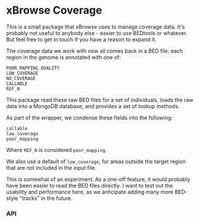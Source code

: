 xBrowse Coverage
================

This is a small package that xBrowse uses to manage coverage data.
It's probably not useful to anybody else - easier to use BEDtools or whatever.
But feel free to get in touch if you have a reason to expand it.

The coverage data we work with now all comes back in a BED file; each region in the genome is annotated with one of:

    POOR_MAPPING_QUALITY
    LOW_COVERAGE
    NO_COVERAGE
    CALLABLE
    REF_N

This package read these raw BED files for a set of individuals,
loads the raw data into a MongoDB database, and provides a set of lookup methods.

As part of the wrapper, we condense these fields into the following:

    callable
    low_coverage
    poor_mapping

Where `REF_N` is considered `poor_mapping`.

We also use a default of `low_coverage`, for areas outside the target region that are not included in the input file.

This is somewhat of an experiment. As a one-off feature, it would probably have been easier to read the BED files directly.
I want to test out the usability and performance here, as we anticipate adding many more BED-style "tracks" in the future.

### API
